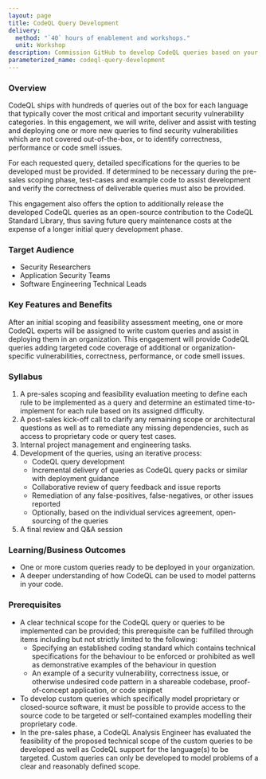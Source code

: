 ```yaml
---
layout: page
title: CodeQL Query Development
delivery:
  method: "`40` hours of enablement and workshops."
  unit: Workshop
description: Commission GitHub to develop CodeQL queries based on your unique business needs.
parameterized_name: codeql-query-development
---
```


### Overview

CodeQL ships with hundreds of queries out of the box for each language that typically cover the most critical and important security vulnerability categories. In this engagement, we will write, deliver and assist with testing and deploying one or more new queries to find security vulnerabilities which are not covered out-of-the-box, or to identify correctness, performance or code smell issues.

For each requested query, detailed specifications for the queries to be developed must be provided. If determined to be necessary during the pre-sales scoping phase, test-cases and example code to assist development and verify the correctness of deliverable queries must also be provided.

This engagement also offers the option to additionally release the developed CodeQL queries as an open-source contribution to the CodeQL Standard Library, thus saving future query maintenance costs at the expense of a longer initial query development phase.

### Target Audience

- Security Researchers
- Application Security Teams
- Software Engineering Technical Leads

### Key Features and Benefits

After an initial scoping and feasibility assessment meeting, one or more CodeQL experts will be assigned to write custom queries and assist in deploying them in an organization. This engagement will provide CodeQL queries adding targeted code coverage of additional or organization-specific vulnerabilities, correctness, performance, or code smell issues.

### Syllabus

1. A pre-sales scoping and feasibility evaluation meeting to define each rule to be implemented as a query and determine an estimated time-to-implement for each rule based on its assigned difficulty.
2. A post-sales kick-off call to clarify any remaining scope or architectural questions as well as  to remediate any missing dependencies, such as access to proprietary code or query test cases.
3. Internal project management and engineering tasks.
4. Development of the queries, using an iterative process:
   - CodeQL query development
   - Incremental delivery of queries as CodeQL query packs or similar with deployment guidance
   - Collaborative review of query feedback and issue reports
   - Remediation of any false-positives, false-negatives, or other issues reported
   - Optionally, based on the individual services agreement, open-sourcing of the queries
5. A final review and Q&A session

### Learning/Business Outcomes

- One or more custom queries ready to be deployed in your organization.
- A deeper understanding of how CodeQL can be used to model patterns in your code.

### Prerequisites

- A clear technical scope for the CodeQL query or queries to be implemented can be provided; this prerequisite can be fulfilled through items including but not strictly limited to the following:
  - Specifying an established coding standard which contains technical specifications for the behaviour to be enforced or prohibited as well as demonstrative examples of the behaviour in question
  - An example of a security vulnerability, correctness issue, or otherwise undesired code pattern in a shareable codebase, proof-of-concept application, or code snippet
- To develop custom queries which specifically model proprietary or closed-source software, it must be possible to provide access to the source code to be targeted or self-contained examples modelling their proprietary code.
- In the pre-sales phase, a CodeQL Analysis Engineer has evaluated the feasibility of the proposed technical scope of the custom queries to be developed as well as CodeQL support for the language(s) to be targeted. Custom queries can only be developed to model problems of a clear and reasonably defined scope.